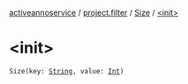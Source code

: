 [activeannoservice](../../index.md) / [project.filter](../index.md) / [Size](index.md) / [&lt;init&gt;](./-init-.md)

# &lt;init&gt;

`Size(key: `[`String`](https://kotlinlang.org/api/latest/jvm/stdlib/kotlin/-string/index.html)`, value: `[`Int`](https://kotlinlang.org/api/latest/jvm/stdlib/kotlin/-int/index.html)`)`